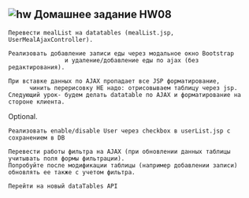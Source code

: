 ## ![hw](https://cloud.githubusercontent.com/assets/13649199/13672719/09593080-e6e7-11e5-81d1-5cb629c438ca.png) Домашнее задание HW08
    Перевести mealList на datatables (mealList.jsp, UserMealAjaxController).

    Реализовать добавление записи еды через модальное окно Bootstrap
                    и удаление/добавление еды по ajax (без редактирования).

    При вставке данных по AJAX пропадает все JSP форматирование,
          чинить перерисовку НЕ надо: отрисовываем таблицу через jsp.
    Следующий урок- будем делать datatable по AJAX и форматирование на стороне клиента.

Optional.

    Реализовать enable/disable User через checkbox в userList.jsp с сохранением в DB

    Перевести работы фильтра на AJAX (при обновлении данных таблицы учитывать поля формы фильтрации).
    Попробуйте после модификации таблицы (например добавлении записи) обновлять ее также с учетом фильтра.

    Перейти на новый dataTables API